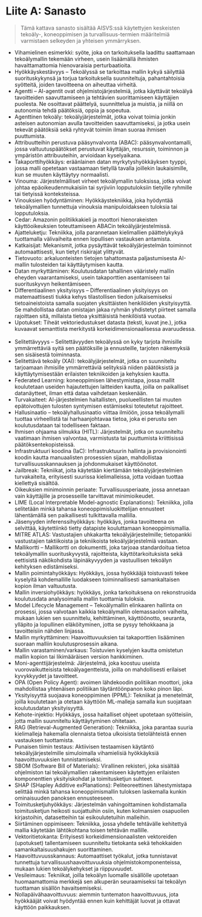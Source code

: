 # Liite A: Sanasto

>Tämä kattava sanasto sisältää AISVS:ssä käytettyjen keskeisten tekoäly-, koneoppimisen ja turvallisuus-termien määritelmiä varmistaen selkeyden ja yhteisen ymmärryksen.

* Vihamielinen esimerkki: syöte, joka on tarkoituksella laadittu saattamaan tekoälymallin tekemään virheen, usein lisäämällä ihmisten havaittamattomia hienovaraisia perturbaatioita.
  ​
* Hyökkäyskestävyys – Tekoälyssä se tarkoittaa mallin kykyä säilyttää suorituskykynsä ja torjua tarkoituksella suunniteltuja, pahantahtoisia syötteitä, joiden tavoitteena on aiheuttaa virheitä.
  ​
* Agentti – AI-agentit ovat ohjelmistojärjestelmiä, jotka käyttävät tekoälyä tavoitteiden saavuttamiseen ja tehtävien suorittamiseen käyttäjien puolesta. Ne osoittavat päättelyä, suunnittelua ja muistia, ja niillä on autonomia tehdä päätöksiä, oppia ja sopeutua.
  ​
* Agenttinen tekoäly: tekoälyjärjestelmät, jotka voivat toimia jonkin asteisen autonomian avulla tavoitteiden saavuttamiseksi, ja jotka usein tekevät päätöksiä sekä ryhtyvät toimiin ilman suoraa ihmisen puuttumista.
  ​
* Attribuutteihin perustuva pääsynvalvonta (ABAC): pääsynvalvontamalli, jossa valtuutuspäätökset perustuvat käyttäjän, resurssin, toiminnon ja ympäristön attribuuteihin, arvioidaan kyselyaikana.
  ​
* Takaporttihyökkäys: eräänlainen datan myrkytyshyökkäyksen tyyppi, jossa malli opetetaan vastaamaan tietyllä tavalla joillekin laukaisimille, kun se muuten käyttäytyy normaalisti.
  ​
* Vinouma: Järjestelmälliset virheet tekoälymallin tuloksissa, jotka voivat johtaa epäoikeudenmukaisiin tai syrjiviin lopputuloksiin tietyille ryhmille tai tietyissä konteksteissa.
  ​
* Vinouksien hyödyntäminen: Hyökkäystekniikka, joka hyödyntää tekoälymallien tunnettuja vinouksia manipuloidakseen tuloksia tai lopputuloksia.
  ​
* Cedar: Amazonin politiikkakieli ja moottori hienorakeisten käyttöoikeuksien toteuttamiseen ABACin tekoälyjärjestelmissä.
  ​
* Ajatteluketju: Tekniikka, jolla parannetaan kielimallien päättelykykyä tuottamalla välivaiheita ennen lopullisen vastauksen antamista.
  ​
* Katkaisijat: Mekanismit, jotka pysäyttävät tekoälyjärjestelmän toiminnot automaattisesti, kun tietyt riskirajat ylittyvät.
  ​
* Tietovuoto: arkaluonteisten tietojen tahattomasta paljastumisesta AI-mallin tulosteiden tai käyttäytymisen kautta.
  ​
* Datan myrkyttäminen: Koulutusdatan tahallinen vääristely mallin eheyden vaarantamiseksi, usein takaporttien asentamiseen tai suorituskyvyn heikentämiseen.
  ​
* Differentiaalinen yksityisyys – Differentiaalinen yksityisyys on matemaattisesti tiukka kehys tilastollisen tiedon julkaisemiseksi tietoaineistoista samalla suojaten yksittäisten henkilöiden yksityisyyttä. Se mahdollistaa datan omistajan jakaa ryhmän yhdistetyt piirteet samalla rajoittaen sitä, millaista tietoa yksittäisistä henkilöistä vuotaa.
  ​
* Upotukset: Tiheät vektoriedustukset datasta (teksti, kuvat jne.), jotka kuvaavat semanttista merkitystä korkeidimensionaalisessa avaruudessa.
  ​
* Selitettävyyys – Selitettävyyden tekoälyssä on kyky tarjota ihmisille ymmärrettäviä syitä sen päätöksille ja ennusteille, tarjoten näkemyksiä sen sisäisestä toiminnasta.
  ​
* Selitettävä tekoäly (XAI): tekoälyjärjestelmät, jotka on suunniteltu tarjoamaan ihmisille ymmärrettäviä selityksiä niiden päätöksistä ja käyttäytymisestään erilaisten tekniikoiden ja kehyksien kautta.
  ​
* Federated Learning: koneoppimisen lähestymistapa, jossa mallit koulutetaan useiden hajautettujen laitteiden kautta, joilla on paikalliset datanäytteet, ilman että dataa vaihdetaan keskenään.
  ​
* Turvakaiteet: AI-järjestelmien haitallisten, puolueellisten tai muuten epätoivottujen tulosten syntymisen estämiseksi toteutetut rajoitteet.
  ​
* Hallusinaatio – tekoälyhallusinaatio viittaa ilmiöön, jossa tekoälymalli tuottaa virheellistä tai harhaanjohtavaa tietoa, joka ei perustu sen koulutusdataan tai todelliseen faktaan.
  ​
* Ihmisen ohjaama silmukka (HITL): Järjestelmät, jotka on suunniteltu vaatimaan ihmisen valvontaa, varmistusta tai puuttumista kriittisissä päätöksentekopisteissä.
  ​
* Infrastruktuuri koodina (IaC): Infrastruktuurin hallinta ja provisionointi koodin kautta manuaalisten prosessien sijaan, mahdollistaa turvallisuusskannauksen ja johdonmukaiset käyttöönotot.
  ​
* Jailbreak: Tekniikat, joita käytetään kiertämään tekoälyjärjestelmien turvakaiteita, erityisesti suurissa kielimalleissa, jotta voidaan tuottaa kiellettyä sisältöä.
  ​
* Oikeuksien minimoinnin periaate: Turvallisuusperiaate, jossa annetaan vain käyttäjille ja prosesseille tarvittavat minimioikeudet.
  ​
* LIME (Local Interpretable Model-agnostic Explanations): Tekniikka, jolla selitetään minkä tahansa koneoppimisluokittelijan ennusteet lähentämällä sen paikallisesti tulkittavalla mallilla.
  ​
* Jäsenyyden inferenssihyökkäys: hyökkäys, jonka tavoitteena on selvittää, käytettiinkö tietty datapiste kouluttamaan koneoppimismallia.
  ​
* MITRE ATLAS: Vastustajien uhkakartta tekoälyjärjestelmille; tietopankki vastustajien taktiikoista ja tekniikoista tekoälyjärjestelmiä vastaan.
  ​
* Mallikortti – Mallikortti on dokumentti, joka tarjoaa standardoitua tietoa tekoälymallin suorituskyvystä, rajoitteista, käyttötarkoituksista sekä eettisistä näkökohdista läpinäkyvyyden ja vastuullisen tekoälyn kehityksen edistämiseksi.
  ​
* Mallin poimintahyökkäys: Hyökkäys, jossa hyökkääjä toistuvasti tekee kyselyitä kohdemallille luodakseen toiminnallisesti samankaltaisen kopion ilman valtuutusta.
  ​
* Mallin inversiohyökkäys: hyökkäys, jonka tarkoituksena on rekonstruoida koulutusdata analysoimalla mallin tuottamia tuloksia.
  ​
* Model Lifecycle Management – Tekoälymallin elinkaaren hallinta on prosessi, jossa valvotaan kaikkia tekoälymallin olemassaolon vaiheita, mukaan lukien sen suunnittelu, kehittäminen, käyttöönotto, seuranta, ylläpito ja lopullinen eläköityminen, jotta se pysyy tehokkaana ja tavoitteisiin nähden linjassa.
  ​
* Mallin myrkyttäminen: Haavoittuvuuksien tai takaporttien lisääminen suoraan malliin koulutusprosessin aikana.
  ​
* Mallin varastaminen/varkaus: Toistuvien kyselyjen kautta omistetun mallin kopion tai likimääräisen version hankkiminen.
  ​
* Moni-agenttijärjestelmä: Järjestelmä, joka koostuu useista vuorovaikutteisista tekoälyagentteista, joilla on mahdollisesti erilaiset kyvykkyydet ja tavoitteet.
  ​
* OPA (Open Policy Agent): avoimen lähdekoodin politiikan moottori, joka mahdollistaa yhtenäisen politiikan täytäntöönpanon koko pinon läpi.
  ​
* Yksityisyyttä suojaava koneoppiminen (PPML): Tekniikat ja menetelmät, joilla koulutetaan ja otetaan käyttöön ML-malleja samalla kun suojataan koulutusdatan yksityisyyttä.
  ​
* Kehote-injektio: Hyökkäys, jossa haitalliset ohjeet upotetaan syötteisiin, jotta mallin suunniteltu käyttäytyminen ohitetaan.
  ​
* RAG (Retrieval-Augmented Generation): Tekniikka, joka parantaa suuria kielimalleja hakemalla olennaista tietoa ulkoisista tietolähteistä ennen vastauksen tuottamista.
  ​
* Punaisen tiimin testaus: Aktiivisen testaamisen käytäntö tekoälyjärjestelmille simuloimalla vihamielisiä hyökkäyksiä haavoittuvuuksien tunnistamiseksi.
  ​
* SBOM (Software Bill of Materials): Virallinen rekisteri, joka sisältää ohjelmiston tai tekoälymallien rakentamiseen käytettyjen erilaisten komponenttien yksityiskohdat ja toimitusketjun suhteet.
  ​
* SHAP (SHapley Additive exPlanations): Peliteoreettinen lähestymistapa selittää minkä tahansa koneoppimismallin tuloksen laskemalla kunkin ominaisuuden panoksen ennusteeseen.
  ​
* Toimitusketjuhyökkäys: Järjestelmän vahingoittaminen kohdistamalla toimitusketjun heikosti suojattuihin osiin, kuten kolmansien osapuolien kirjastoihin, datasetteihin tai esikoulutetuihin malleihin.
  ​
* Siirtäminen oppimiseen: Tekniikka, jossa yhdelle tehtävälle kehitettyä mallia käytetään lähtökohtana toisen tehtävän mallille.
  ​
* Vektoritietokanta: Erityisesti korkeidimensionaalisten vektoreiden (upotukset) tallentamiseen suunniteltu tietokanta sekä tehokkaiden samankaltaisuushakujen suorittaminen.
  ​
* Haavoittuvuusskannaus: Automaattiset työkalut, jotka tunnistavat tunnettuja turvallisuushaavoittuvuuksia ohjelmistokomponenteissa, mukaan lukien tekoälykehykset ja riippuvuudet.
  ​
* Vesileimaus: Tekniikat, joilla tekoälyn luomalle sisällölle upotetaan huomaamattomia merkkejä sen alkuperän seuraamiseksi tai tekoälyn tuottaman sisällön havaitsemiseksi.
  ​
* Nollapäivähaavoittuvuus: aiemmin tuntematon haavoittuvuus, jota hyökkääjät voivat hyödyntää ennen kuin kehittäjät luovat ja ottavat käyttöön paikkauksen.


